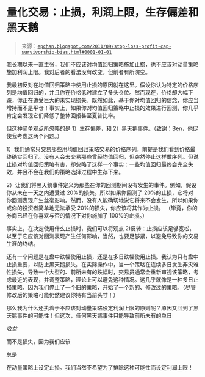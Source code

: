 <!--yml

分类：未分类

日期：2024-05-12 19:02:23

-->

# 量化交易：止损，利润上限，生存偏差和黑天鹅

> 来源：[`epchan.blogspot.com/2011/09/stop-loss-profit-cap-survivorship-bias.html#0001-01-01`](http://epchan.blogspot.com/2011/09/stop-loss-profit-cap-survivorship-bias.html#0001-01-01)

我长期以来一直主张，我们不应该对均值回归策略施加止损，也不应该对动量策略施加利润上限。我对后者的看法没有改变，但前者有所演变。

我最初反对在均值回归策略中使用止损的原因就在这里。假设你认为特定的价格序列是均值回归的，并且你在价格低时建立了多头仓位。然而现在，价格却大幅下跌，你正在遭受巨大的未实现损失。既然如此，基于你对均值回归的信念，你应当增持而不是平仓！事实上，如果你对均值回归策略中止损的效果进行回测，你几乎肯定会发现它们降低了整体回报甚至夏普比率。

但这种简单观点所忽略的是 1）生存偏差，和 2）黑天鹅事件。（致谢：Ben，他促使我考虑这两个问题。）

1）我们通常只交易那些用均值回归策略交易的价格序列，前提是我们看到价格最终确实回归了。没有人会去交易那些曾经均值回归，但突然停止这样做序列。但说止损对均值回归策略有害，却忽略了这样一个事实：一些均值回归最终会完全失效，并且不会在我们的策略选择过程中生存下来。

2）让我们将黑天鹅事件定义为那些在你的回测期间没有发生的事件。例如，假设你从未在一天之内遭受过 20%的损失。所以如果你回测了 20%的止损，它将对你回测表现产生丝毫影响。然而，没有人能确切地说它将来不会发生。所以如果你或你的投资者简单地无法承受 20%的损失，你应该将其作为止损。 （毕竟，你的券商已经在你喜欢与否的情况下对你施加了 100%的止损。）

事实上，在决定使用什么止损时，我们可以将观点 2)反转：止损应该足够宽松，以至于它应该对回测表现产生任何影响，当然，也要足够紧，以避免导致你的交易生涯的终结。

还有一个问题是在盘中跌幅使用止损，还是在多日跌幅使用止损。我认为只有盘中止损重要，以防止黑天鹅损失。在实际操作中，当一个策略在连续多日发生非灾难性损失，导致一个大型的、前所未有的跌幅时，交易员通常会重新审视该策略，考虑最近的表现，并调整策略，理论上可以避免这种情况。这几乎就像是一种多日止损策略，因为我们停止了一个旧的策略，开始了一个新的、修改过的策略。（尽管修改后的策略可能仍然建议你持有当前头寸！）

那么我为什么还执着于不应该对动量策略设定利润上限的原则呢？原因又回到了黑天鹅事件的可能性！但这次，任何黑天鹅事件只能导致前所未有的单日

*收益*

而不是损失，因为我们应该

[总是](http://epchan.blogspot.com/2009/06/my-interview-stop-loss-and-principle-of.html)

在动量策略上设定止损。我们当然不希望为了排除这种可能性而设定利润上限！
